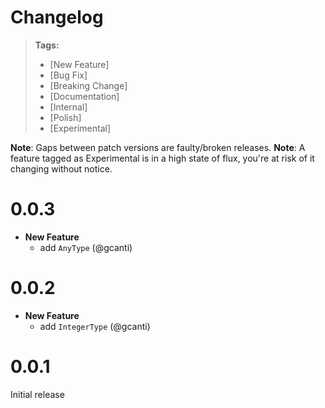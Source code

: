 # Changelog

> **Tags:**
> - [New Feature]
> - [Bug Fix]
> - [Breaking Change]
> - [Documentation]
> - [Internal]
> - [Polish]
> - [Experimental]

**Note**: Gaps between patch versions are faulty/broken releases.
**Note**: A feature tagged as Experimental is in a high state of flux, you're at risk of it changing without notice.

# 0.0.3

- **New Feature**
  - add `AnyType` (@gcanti)

# 0.0.2

- **New Feature**
  - add `IntegerType` (@gcanti)

# 0.0.1

Initial release

